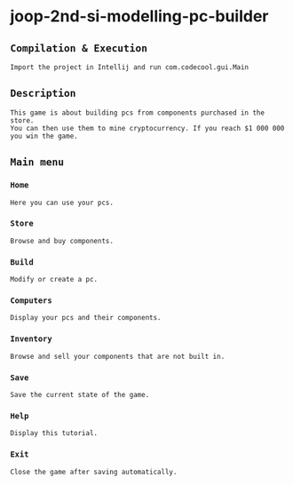 # joop-2nd-si-modelling-pc-builder

## `Compilation & Execution`

    Import the project in Intellij and run com.codecool.gui.Main
    
## `Description`

    This game is about building pcs from components purchased in the store.
    You can then use them to mine cryptocurrency. If you reach $1 000 000 you win the game.

## `Main menu`

### `Home`
    Here you can use your pcs.
### `Store`
    Browse and buy components.
### `Build`
    Modify or create a pc.
### `Computers`
    Display your pcs and their components.
### `Inventory`
    Browse and sell your components that are not built in.
### `Save`
    Save the current state of the game.
### `Help`
    Display this tutorial.
### `Exit`
    Close the game after saving automatically.
